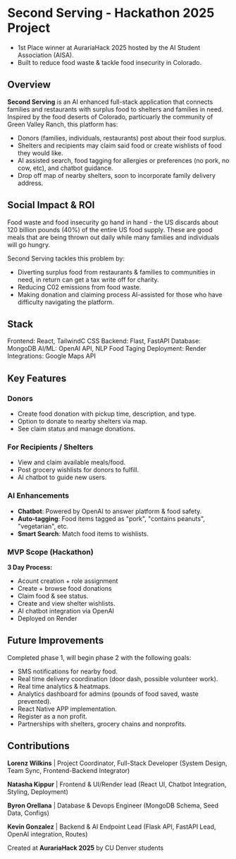 # Second Serving - Hackathon 2025 Project
- 1st Place winner at AurariaHack 2025 hosted by the AI Student Association (AISA).
- Built to reduce food waste & tackle food insecurity in Colorado.

## Overview
**Second Serving** is an AI enhanced full-stack application that connects families and restaurants with surplus food to shelters and families in need. Inspired by the food deserts of Colorado, particuarly the community of Green Valley Ranch, this platform has:
- Donors (families, individuals, restaurants) post about their food surplus.
- Shelters and recipients may claim said food or create wishlists of food they would like.
- AI assisted search, food tagging for allergies or preferences (no pork, no cow, etc), and chatbot guidance.
- Drop off map of nearby shelters, soon to incorporate family delivery address.

## Social Impact & ROI

Food waste and food insecurity go hand in hand - the US discards about 120 billion pounds (40%) of the entire US food supply. These are good meals that are being thrown out daily while many families and individuals will go hungry.

Second Serving tackles this problem by:
- Diverting surplus food from restaurants & families to communities in need, in return can get a tax write off for charity.
- Reducing C02 emissions from food waste.
- Making donation and claiming process AI-assisted for those who have difficulty navigating the platform.

## Stack
Frontend: React, TailwindC CSS
Backend: Flast, FastAPI
Database: MongoDB
AI/ML: OpenAI API, NLP Food Taging
Deployment: Render
Integrations: Google Maps API

## Key Features

### Donors
- Create food donation with pickup time, description, and type.
- Option to donate to nearby shelters via map.
- See claim status and manage donations.

### For Recipients / Shelters
- View and claim available meals/food.
- Post grocery wishlists for donors to fulfill.
- AI chatbot to guide new users.

### AI Enhancements
- **Chatbot**: Powered by OpenAI to answer platform & food safety.
- **Auto-tagging**: Food items tagged as "pork", "contains peanuts", "vegetarian", etc.
- **Smart Search**: Match food items to wishlists.

### MVP Scope (Hackathon)
**3 Day Process:**
- Acount creation + role assignment
- Create + browse food donations
- Claim food & see status.
- Create and view shelter wishlists.
- AI chatbot integration via OpenAI
- Deployed on Render

## Future Improvements
Completed phase 1, will begin phase 2 with the following goals:
- SMS notifications for nearby food.
- Real time delivery coordination (door dash, possible volunteer work).
- Real time analytics & heatmaps.
- Analytics dashboard for admins (pounds of food saved, waste prevented).
- React Native APP implementation.
- Register as a non profit.
- Partnerships with shelters, grocery chains and nonprofits.

## Contributions
**Lorenz Wilkins** | Project Coordinator, Full-Stack Developer (System Design, Team Sync, Frontend-Backend Integrator)

**Natasha Kippur** | Frontend & UI/Render lead (React UI, Chatbot Integration, Styling, Deployment)

**Byron Orellana** | Database & Devops Engineer (MongoDB Schema, Seed Data, Configs)

**Kevin Gonzalez** | Backend & AI Endpoint Lead (Flask API, FastAPI Lead, OpenAI integration, Routes)

Created at **AurariaHack 2025** by CU Denver students 
